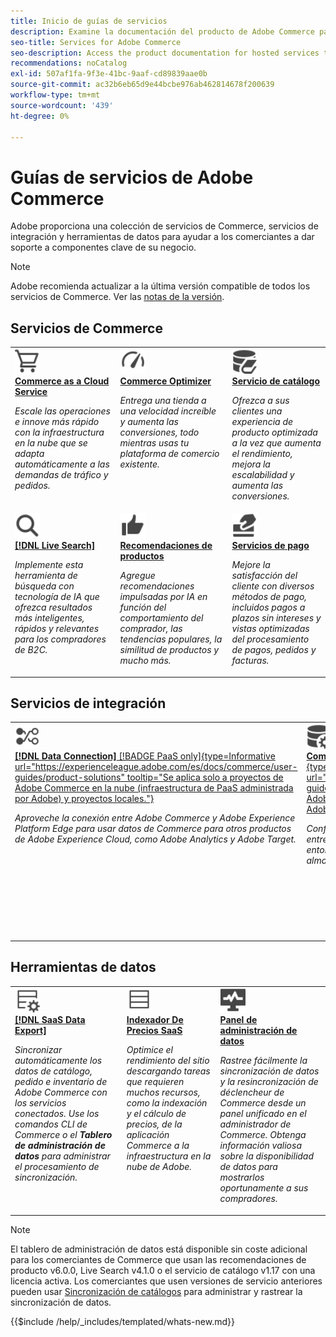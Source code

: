 ```yaml
---
title: Inicio de guías de servicios
description: Examine la documentación del producto de Adobe Commerce para Servicios SaaS de Commerce
seo-title: Services for Adobe Commerce
seo-description: Access the product documentation for hosted services that help Adobe Commerce merchants support key components of their business.
recommendations: noCatalog
exl-id: 507af1fa-9f3e-41bc-9aaf-cd89839aae0b
source-git-commit: ac32b6eb65d9e44bcbe976ab462814678f200639
workflow-type: tm+mt
source-wordcount: '439'
ht-degree: 0%

---
```


# Guías de servicios de Adobe Commerce

Adobe proporciona una colección de servicios de Commerce, servicios de integración y herramientas de datos para ayudar a los comerciantes a dar soporte a componentes clave de su negocio.

>[!NOTE]
>
>Adobe recomienda actualizar a la última versión compatible de todos los servicios de Commerce. Ver las [notas de la versión](release-notes-all.md).

## Servicios de Commerce

<table style="table-layout:fixed">
<tr style="border: 0;">
   <td valign="top">
      <a href="../cloud-service/overview.md">
      <img alt="Nube" src="../assets/icons/shopping-cart.svg" width="40">
      </a>
      <div>
         <a href="../cloud-service/overview.md">
         <strong>Commerce as a Cloud Service</strong>
         </a>
      </div>
      <p>
         <em>Escale las operaciones e innove más rápido con la infraestructura en la nube que se adapta automáticamente a las demandas de tráfico y pedidos.</em>
      </p>
   </td>
   <td valign="top">
      <a href="../optimizer/overview.md">
      <img alt="Optimización" src="../assets/icons/gauge4.svg" width="40">
      </a>
      <div>
         <a href="../optimizer/overview.md">
         <strong>Commerce Optimizer</strong>
         </a>
      </div>
      <p>
         <em>Entrega una tienda a una velocidad increíble y aumenta las conversiones, todo mientras usas tu plataforma de comercio existente.</em>
      </p>
   </td>
   <td valign="top">
      <a href="../catalog-service/overview.md">
      <img alt="Datos de catálogo para servicios conectados" src="../assets/icons/DataBook.svg" width="40">
      </a>
      <div>
         <a href="../catalog-service/overview.md">
         <strong>Servicio de catálogo</strong>
         </a>
      </div>
      <p>
         <em>Ofrezca a sus clientes una experiencia de producto optimizada a la vez que aumenta el rendimiento, mejora la escalabilidad y aumenta las conversiones.</em>
      </p>
   </td>
</tr>
<tr style="border: 0;">
   <td valign="top">
      <a href="../live-search/overview.md">
      <img alt="Buscar" src="../assets/icons/Magnify.svg" width="40">
      </a>
      <div>
         <a href="../live-search/overview.md">
         <strong>[!DNL Live Search]</strong>
         </a>
      </div>
      <p>
         <em>Implemente esta herramienta de búsqueda con tecnología de IA que ofrezca resultados más inteligentes, rápidos y relevantes para los compradores de B2C.</em>
      </p>
   </td>
   <td valign="top">
      <a href="../product-recommendations/overview.md">
      <img alt="ThumbsUp" src="../assets/icons/ThumbUp.svg" width="40">
      </a>
      <div>
         <a href="../product-recommendations/overview.md">
         <strong>Recomendaciones de productos</strong>
         </a>
      </div>
      <p>
         <em>Agregue recomendaciones impulsadas por IA en función del comportamiento del comprador, las tendencias populares, la similitud de productos y mucho más.</em>
      </p>
   </td>
   <td valign="top">
      <a href="../payment-services/guide-overview.md">
      <img alt="Pagos con tarjeta de crédito" src="../assets/icons/CreditCard.svg" width="40">
      </a>
      <div>
         <a href="../payment-services/guide-overview.md">
         <strong>Servicios de pago</strong>
         </a>
      </div>
      <p>
         <em>Mejore la satisfacción del cliente con diversos métodos de pago, incluidos pagos a plazos sin intereses y vistas optimizadas del procesamiento de pagos, pedidos y facturas.</em>
      </p>
   </td>
</tr>
</table>

## Servicios de integración

<table style="table-layout:fixed">
<tr style="border: 0;">
   <td valign="top">
      <a href="../data-connection/overview.md">
      <img alt="Transferencia de datos a la plataforma" src="../assets/icons/TransferToPlatform.svg" width="40">
      </a>
      <div>
         <a href="../data-connection/overview.md">
         <strong>[!DNL Data Connection]</strong> [!BADGE PaaS only]{type=Informative url="https://experienceleague.adobe.com/es/docs/commerce/user-guides/product-solutions" tooltip="Se aplica solo a proyectos de Adobe Commerce en la nube (infraestructura de PaaS administrada por Adobe) y proyectos locales."}
         </a>
      </div>
      <p>
         <em>Aproveche la conexión entre Adobe Commerce y Adobe Experience Platform Edge para usar datos de Commerce para otros productos de Adobe Experience Cloud, como Adobe Analytics y Adobe Target.</em>
      </p>
   </td>
   <td valign="top">
      <a href="../landing/saas.md">
      <img alt="ThumbsUp" src="../assets/icons/DataSetting.svg" width="40">
      </a>
      <div>
          <a href="../landing/saas.md">
         <strong>Commerce Services Connector</strong> [!BADGE PaaS only]{type=Informative url="https://experienceleague.adobe.com/es/docs/commerce/user-guides/product-solutions" tooltip="Se aplica solo a proyectos de Adobe Commerce en la nube (infraestructura PaaS administrada por Adobe) y proyectos locales."}
         </a>
      </div>
      <p>
         <em>Configure la autenticación para habilitar la comunicación segura entre Adobe Commerce y los servicios conectados. Para cada entorno, especifique el ID del espacio de datos para el almacenamiento de datos de los servicios de Commerce.</em>
      </p>
   </td>
   <td valign="top">
      <a href="../aem-assets-integration/overview.md">
      <img alt="Visual" src="../assets/icons/images.svg" width="40">
      </a>
      <div>
          <a href="../aem-assets-integration/overview.md">
         <strong>Integración de AEM Assets</strong>
         </a>
      </div>
      <p>
         <em>Simplifique la administración de recursos digitales con un sistema que se integra con Adobe Experience Manager para administrar el contenido multimedia enriquecido.</em>
      </p>
   </td>
</tr>
</table>

## Herramientas de datos

<table style="table-layout:fixed">
<tr style="border: 0;">
   <td valign="top">
       <a href="../data-export/overview.md">
      <img alt="Administración de fuentes de exportación de datos SaaS" src="../assets/icons/FeedManagement.svg" width="40">
      </a>
      <div>
         <a href="../data-export/overview.md">
         <strong>[!DNL SaaS Data Export]</strong>
         </a>
      </div>
      <p>
         <em>Sincronizar automáticamente los datos de catálogo, pedido e inventario de Adobe Commerce con los servicios conectados. Use los comandos CLI de Commerce o el <strong>Tablero de administración de datos</strong> para administrar el procesamiento de sincronización.</em>
      </p>
   </td>
   <td valign="top">
      <a href="../price-index/price-indexing.md">
      <img alt="Precios de productos feed" src="../assets/icons/Feed.svg" width="40">
      </a>
      <div>
          <a href="../price-index/price-indexing.md">
         <strong>Indexador De Precios SaaS</strong>
         </a>
      </div>
      <p>
         <em>Optimice el rendimiento del sitio descargando tareas que requieren muchos recursos, como la indexación y el cálculo de precios, de la aplicación Commerce a la infraestructura en la nube de Adobe.</em>
      </p>
   </td>
   <td valign="top">
      <a href="https://experienceleague.adobe.com/es/docs/commerce-admin/systems/data-transfer/data-dashboard" target="_blank">
      <img alt="Monitorización de sincronización de datos" src="../assets/icons/Monitoring.svg" width="40">
      </a>
      <div>
          <a href="https://experienceleague.adobe.com/es/docs/commerce-admin/systems/data-transfer/data-dashboard" target="_blank">
         <strong>Panel de administración de datos</strong>
         </a>
      </div>
      <p>
         <em>Rastree fácilmente la sincronización de datos y la resincronización de déclencheur de Commerce desde un panel unificado en el administrador de Commerce. Obtenga información valiosa sobre la disponibilidad de datos para mostrarlos oportunamente a sus compradores.</em>
      </p>
   </td>
</table>

>[!NOTE]
>
>El tablero de administración de datos está disponible sin coste adicional para los comerciantes de Commerce que usan las recomendaciones de producto v6.0.0, Live Search v4.1.0 o el servicio de catálogo v1.17 con una licencia activa. Los comerciantes que usen versiones de servicio anteriores pueden usar [Sincronización de catálogos](../landing/catalog-sync.md) para administrar y rastrear la sincronización de datos.

{{$include /help/_includes/templated/whats-new.md}}

<!-- Last updated from includes: 2025-09-03 16:10:23 -->
